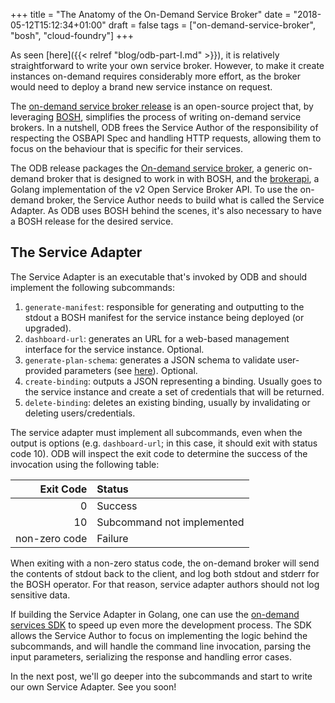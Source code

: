 +++
title = "The Anatomy of the On-Demand Service Broker"
date = "2018-05-12T15:12:34+01:00"
draft = false
tags = ["on-demand-service-broker", "bosh", "cloud-foundry"]
+++

As seen [here]({{< relref "blog/odb-part-I.md" >}}), it is relatively
straightforward to write your own service broker. However, to make it create
instances on-demand requires considerably more effort, as the broker would need
to deploy a brand new service instance on request.

The [on-demand service broker
release](https://github.com/pivotal-cf/on-demand-service-broker-release) is an
open-source project that, by leveraging [BOSH](https://bosh.io), simplifies the
process of writing on-demand service brokers. In a nutshell, ODB frees the
Service Author of the responsibility of respecting the OSBAPI Spec and handling
HTTP requests, allowing them to focus on the behaviour that is specific for
their services.

The ODB release packages the [On-demand service
broker](https://github.com/pivotal-cf/on-demand-service-broker), a generic
on-demand broker that is designed to work in with BOSH, and the
[brokerapi](https://github.com/pivotal-cf/brokerapi), a Golang implementation of
the v2 Open Service Broker API. To use the on-demand broker, the Service Author
needs to build what is called the Service Adapter. As ODB uses BOSH behind the
scenes, it's also necessary to have a BOSH release for the desired service.

## The Service Adapter

The Service Adapter is an executable that's invoked by ODB and should implement
the following subcommands:

1. `generate-manifest`: responsible for generating and outputting to the stdout
   a BOSH manifest for the service instance being deployed (or upgraded).
1. `dashboard-url`: generates an URL for a web-based management interface for the
   service instance. Optional. 
1. `generate-plan-schema`: generates a JSON schema to validate user-provided
   parameters (see
   [here](https://github.com/openservicebrokerapi/servicebroker/blob/v2.13/spec.md#schema-object)).
   Optional.
1. `create-binding`: outputs a JSON representing a binding. Usually goes to the
   service instance and create a set of credentials that will be returned.
1. `delete-binding`: deletes an existing binding, usually by invalidating or
   deleting users/credentials.

The service adapter must implement all subcommands, even when the output is options (e.g.
`dashboard-url`; in this case, it should exit with status code 10). ODB will inspect the 
exit code to determine the success of the invocation using the following table:

| **Exit Code** | **Status**                  |
| ------------: | :-------------------------- |
|             0 | Success                     |
|            10 | Subcommand not implemented  |
| non-zero code | Failure                     |

When exiting with a non-zero status code, the on-demand broker will send the
contents of stdout back to the client, and log both stdout and stderr for the
BOSH operator. For that reason, service adapter authors should not log
sensitive data.

If building the Service Adapter in Golang, one can use the [on-demand services
SDK](https://github.com/pivotal-cf/on-demand-services-sdk) to speed up even more
the development process. The SDK allows the Service Author to focus on
implementing the logic behind the subcommands, and will handle the command line
invocation, parsing the input parameters, serializing the response and handling
error cases. 

In the next post, we'll go deeper into the subcommands and start to write our own
Service Adapter. See you soon!
